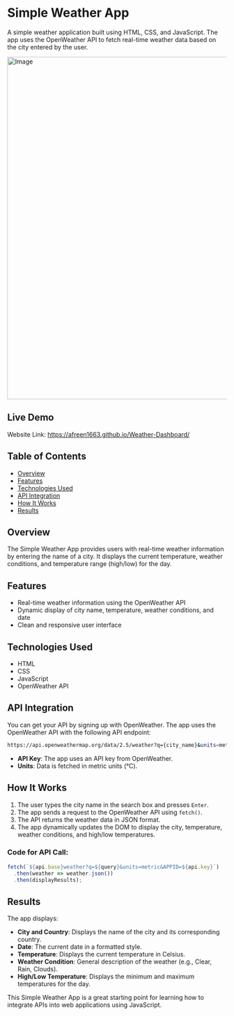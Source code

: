 # Simple Weather App

A simple weather application built using HTML, CSS, and JavaScript. The app uses the OpenWeather API to fetch real-time weather data based on the city entered by the user.

<img width="784" alt="Image" src="https://github.com/user-attachments/assets/4d909d45-e9e7-4163-a5a6-bbaa72b1fb8f" />

## Live Demo
Website Link: https://afreen1663.github.io/Weather-Dashboard/
## Table of Contents

- [Overview](#overview)
- [Features](#features)
- [Technologies Used](#technologies-used)
- [API Integration](#api-integration)
- [How It Works](#how-it-works)
- [Results](#results)

## Overview

The Simple Weather App provides users with real-time weather information by entering the name of a city. It displays the current temperature, weather conditions, and temperature range (high/low) for the day.  

## Features

- Real-time weather information using the OpenWeather API
- Dynamic display of city name, temperature, weather conditions, and date
- Clean and responsive user interface

## Technologies Used

- HTML
- CSS
- JavaScript
- OpenWeather API

## API Integration
You can get your API by signing up with OpenWeather.
The app uses the OpenWeather API with the following API endpoint:

```bash
https://api.openweathermap.org/data/2.5/weather?q={city_name}&units=metric&APPID={API_key}
```

- **API Key**: The app uses an API key from OpenWeather.
- **Units**: Data is fetched in metric units (°C).

## How It Works

1. The user types the city name in the search box and presses `Enter`.
2. The app sends a request to the OpenWeather API using `fetch()`.
3. The API returns the weather data in JSON format.
4. The app dynamically updates the DOM to display the city, temperature, weather conditions, and high/low temperatures.

### Code for API Call:
```javascript
fetch(`${api.base}weather?q=${query}&units=metric&APPID=${api.key}`)
  .then(weather => weather.json())
  .then(displayResults);
```

## Results

The app displays:

- **City and Country**: Displays the name of the city and its corresponding country.
- **Date**: The current date in a formatted style.
- **Temperature**: Displays the current temperature in Celsius.
- **Weather Condition**: General description of the weather (e.g., Clear, Rain, Clouds).
- **High/Low Temperature**: Displays the minimum and maximum temperatures for the day.

This Simple Weather App is a great starting point for learning how to integrate APIs into web applications using JavaScript.
